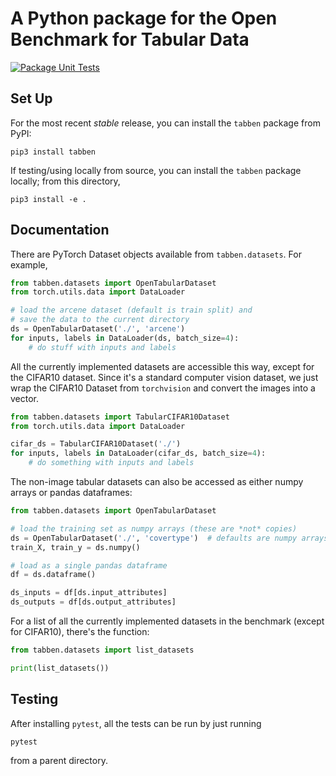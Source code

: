 # A Python package for the Open Benchmark for Tabular Data

[![Package Unit Tests](https://github.com/umd-otb/OpenTabularDataBenchmark/actions/workflows/test.yml/badge.svg)](https://github.com/umd-otb/OpenTabularDataBenchmark/actions/workflows/test.yml)

## Set Up

For the most recent *stable* release, you can install the `tabben` package from PyPI:
```shell
pip3 install tabben
```

If testing/using locally from source, you can install the `tabben` package locally; from this directory,
```shell
pip3 install -e .
```

## Documentation

There are PyTorch Dataset objects available from `tabben.datasets`. For example,
```python
from tabben.datasets import OpenTabularDataset
from torch.utils.data import DataLoader

# load the arcene dataset (default is train split) and
# save the data to the current directory 
ds = OpenTabularDataset('./', 'arcene')
for inputs, labels in DataLoader(ds, batch_size=4):
    # do stuff with inputs and labels
```

All the currently implemented datasets are accessible this way, except for the CIFAR10 dataset. Since it's a standard computer vision dataset, we just wrap the CIFAR10 Dataset from `torchvision` and convert the images into a vector.

```python
from tabben.datasets import TabularCIFAR10Dataset
from torch.utils.data import DataLoader

cifar_ds = TabularCIFAR10Dataset('./')
for inputs, labels in DataLoader(cifar_ds, batch_size=4):
    # do something with inputs and labels
```

The non-image tabular datasets can also be accessed as either numpy arrays or pandas dataframes:
```python
from tabben.datasets import OpenTabularDataset

# load the training set as numpy arrays (these are *not* copies) 
ds = OpenTabularDataset('./', 'covertype')  # defaults are numpy arrays of the training set
train_X, train_y = ds.numpy()

# load as a single pandas dataframe
df = ds.dataframe()

ds_inputs = df[ds.input_attributes]
ds_outputs = df[ds.output_attributes]
```

For a list of all the currently implemented datasets in the benchmark (except for CIFAR10), there's the function:
```python
from tabben.datasets import list_datasets

print(list_datasets())
```

## Testing
After installing `pytest`, all the tests can be run by just running
```shell
pytest
```
from a parent directory.
